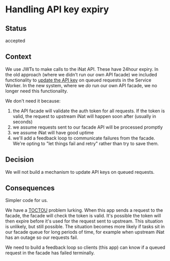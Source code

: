 # Handling API key expiry

## Status
accepted

## Context
We use JWTs to make calls to the iNat API. These have 24hour expiry. In the old
approach (where we didn't run our own API facade) we included functionality to
[update the API
key](https://github.com/ternandsparrow/wild-orchid-watch-pwa/blob/master/sw-src/sw.js#L898)
on queued requests in the Service Worker. In the new system, where we *do* run
our own API facade, we no longer need this functionality.

We don't need it because:
1. the API facade will validate the auth token for all requests. If the token
   is valid, the request to upstream iNat will happen soon after (usually in
   seconds)
1. we assume requests sent to our facade API will be processed promptly
1. we assume iNat will have good uptime
1. we'll add a feedback loop to communicate failures from the facade. We're
   opting to "let things fail and retry" rather than try to save them.

## Decision
We will not build a mechanism to update API keys on queued requests.


## Consequences
Simpler code for us.

We have a [TOCTOU](https://en.wikipedia.org/wiki/Time-of-check_to_time-of-use)
problem lurking. When this app sends a request to the facade, the facade will
check the token is valid. It's possible the token will then expire before it's
used for the request sent to upstream. This situation is unlikely, but still
possible. The situation becomes more likely if tasks sit in our facade queue
for long periods of time, for example when upstream iNat has an outage so our
requests fail.

We need to build a feedback loop so clients (this app) can know if a queued
request in the facade has failed terminally.
